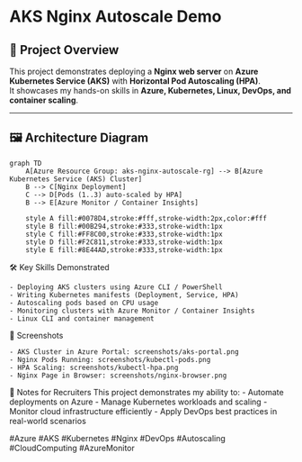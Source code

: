# AKS Nginx Autoscale Demo

## 🚀 Project Overview
This project demonstrates deploying a **Nginx web server** on **Azure Kubernetes Service (AKS)** with **Horizontal Pod Autoscaling (HPA)**.  
It showcases my hands-on skills in **Azure, Kubernetes, Linux, DevOps, and container scaling**.

---

## 🖼 Architecture Diagram

```mermaid
graph TD
    A[Azure Resource Group: aks-nginx-autoscale-rg] --> B[Azure Kubernetes Service (AKS) Cluster]
    B --> C[Nginx Deployment]
    C --> D[Pods (1..3) auto-scaled by HPA]
    B --> E[Azure Monitor / Container Insights]

    style A fill:#0078D4,stroke:#fff,stroke-width:2px,color:#fff
    style B fill:#00B294,stroke:#333,stroke-width:1px
    style C fill:#FF8C00,stroke:#333,stroke-width:1px
    style D fill:#F2C811,stroke:#333,stroke-width:1px
    style E fill:#8E44AD,stroke:#333,stroke-width:1px
```

🛠 Key Skills Demonstrated

    - Deploying AKS clusters using Azure CLI / PowerShell
    - Writing Kubernetes manifests (Deployment, Service, HPA)
    - Autoscaling pods based on CPU usage
    - Monitoring clusters with Azure Monitor / Container Insights
    - Linux CLI and container management

📸 Screenshots

    - AKS Cluster in Azure Portal: screenshots/aks-portal.png
    - Nginx Pods Running: screenshots/kubectl-pods.png
    - HPA Scaling: screenshots/kubectl-hpa.png
    - Nginx Page in Browser: screenshots/nginx-browser.png
    
    
📌 Notes for Recruiters
This project demonstrates my ability to:
    - Automate deployments on Azure
    - Manage Kubernetes workloads and scaling
    - Monitor cloud infrastructure efficiently
    - Apply DevOps best practices in real-world scenarios

#Azure #AKS #Kubernetes #Nginx #DevOps #Autoscaling #CloudComputing #AzureMonitor